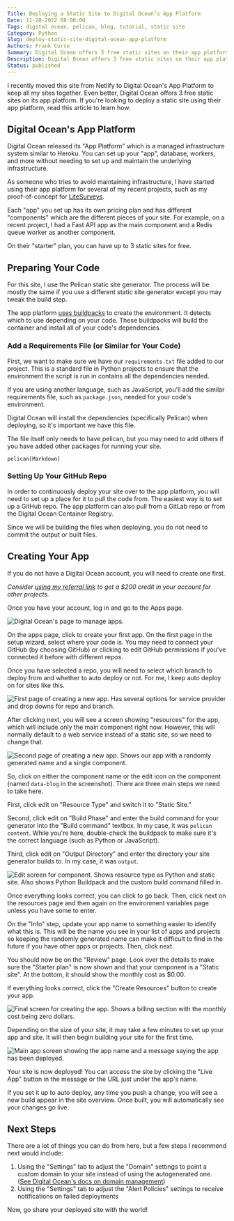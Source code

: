 ```yaml
---
Title: Deploying a Static Site to Digital Ocean’s App Platform
Date: 11-28-2022 08:00:00
Tags: digital ocean, pelican, blog, tutorial, static site
Category: Python
Slug: deploy-static-site-digital-ocean-app-platform
Authors: Frank Corso
Summary: Digital Ocean offers 3 free static sites on their app platform. If you're looking to deploy a static site using their app platform, read this article to learn how.
Description: Digital Ocean offers 3 free static sites on their app platform. If you're looking to deploy a static site using their app platform, read this article to learn how.
Status: published
---
```

I recently moved this site from Netlify to Digital Ocean's App Platform to keep all my sites together. Even better, Digital Ocean offers 3 free static sites on its app platform. If you're looking to deploy a static site using their app platform, read this article to learn how.

## Digital Ocean's App Platform

Digital Ocean released its "App Platform" which is a managed infrastructure system similar to Heroku. You can set up your "app", database, workers, and more without needing to set up and maintain the underlying infrastructure.

As someone who tries to avoid maintaining infrastructure, I have started using their app platform for several of my recent projects, such as my proof-of-concept for [LiteSurveys](https://litesurveys.com). 

Each "app" you set up has its own pricing plan and has different "components" which are the different pieces of your site. For example, on a recent project, I had a Fast API app as the main component and a Redis queue worker as another component. 

On their "starter" plan, you can have up to 3 static sites for free.

## Preparing Your Code

For this site, I use the Pelican static site generator. The process will be mostly the same if you use a different static site generator except you may tweak the build step.

The app platform [uses buildpacks](https://docs.digitalocean.com/products/app-platform/reference/buildpacks/) to create the environment. It detects which to use depending on your code. These buildpacks will build the container and install all of your code's dependencies.

### Add a Requirements File (or Similar for Your Code)

First, we want to make sure we have our `requirements.txt` file added to our project. This is a standard file in Python projects to ensure that the environment the script is run in contains all the dependencies needed.

If you are using another language, such as JavaScript, you'll add the similar requirements file, such as `package.json`, needed for your code's environment.

Digital Ocean will install the dependencies (specifically Pelican) when deploying, so it's important we have this file.

The file itself only needs to have pelican, but you may need to add others if you have added other packages for running your site.

```
pelican[Markdown]
```

### Setting Up Your GitHub Repo

In order to continuously deploy your site over to the app platform, you will need to set up a place for it to pull the code from. The easiest way is to set up a GitHub repo. The app platform can also pull from a GitLab repo or from the Digital Ocean Container Registry.

Since we will be building the files when deploying, you do not need to commit the output or built files. 

## Creating Your App

If you do not have a Digital Ocean account, you will need to create one first.

_Consider [using my referral link](https://m.do.co/c/f21fe7d1f89d) to get a $200 credit in your account for other projects._

Once you have your account, log in and go to the Apps page.

![Digital Ocean's page to manage apps.]({static}/images/digital-ocean-app-platform.png)

On the apps page, click to create your first app. On the first page in the setup wizard, select where your code is. You may need to connect your GitHub (by choosing GitHub) or clicking to edit GitHub permissions if you've connected it before with different repos.

Once you have selected a repo, you will need to select which branch to deploy from and whether to auto deploy or not. For me, I keep auto deploy on for sites like this.

![First page of creating a new app. Has several options for service provider and drop downs for repo and branch.]({static}/images/digital-ocean-create-app-step-1.png)

After clicking next, you will see a screen showing "resources" for the app, which will include only the main component right now. However, this will normally default to a web service instead of a static site, so we need to change that.

![Second page of creating a new app. Shows our app with a randomly generated name and a single component.]({static}/images/digital-ocean-create-app-step-2.png)

So, click on either the component name or the edit icon on the component (named `data-blog` in the screenshot). There are three main steps we need to take here.

First, click edit on "Resource Type" and switch it to "Static Site."

Second, click edit on "Build Phase" and enter the build command for your generator into the "Build command" textbox. In my case, it was `pelican content`. While you're here, double-check the buildpack to make sure it's the correct language (such as Python or JavaScript).

Third, click edit on "Output Directory" and enter the directory your site generator builds to. In my case, it was `output`.

![Edit screen for component. Shows resource type as Python and static site. Also shows Python Buildpack and the custom build command filled in.]({static}/images/digital-ocean-create-app-step-3.png)

Once everything looks correct, you can click to go back. Then, click next on the resources page and then again on the environment variables page unless you have some to enter.

On the "Info" step, update your app name to something easier to identify what this is. This will be the name you see in your list of apps and projects so keeping the randomly generated name can make it difficult to find in the future if you have other apps or projects. Then, click next.

You should now be on the "Review" page. Look over the details to make sure the "Starter plan" is now shown and that your component is a "Static site". At the bottom, it should show the monthly cost as $0.00.

If everything looks correct, click the "Create Resources" button to create your app.

![Final screen for creating the app. Shows a billing section with the monthly cost being zero dollars.]({static}/images/digital-ocean-create-app-step-3.png)

Depending on the size of your site, it may take a few minutes to set up your app and site. It will then begin building your site for the first time.

![Main app screen showing the app name and a message saying the app has been deployed.]({static}/images/digital-ocean-app-deployed.png)

Your site is now deployed! You can access the site by clicking the "Live App" button in the message or the URL just under the app's name.

If you set it up to auto deploy, any time you push a change, you will see a new build appear in the site overview. Once built, you will automatically see your changes go live.

## Next Steps
There are a lot of things you can do from here, but a few steps I recommend next would include:

1. Using the "Settings" tab to adjust the "Domain" settings to point a custom domain to your site instead of using the autogenerated one. ([See Digital Ocean's docs on domain management](https://docs.digitalocean.com/products/app-platform/how-to/manage-domains/))
2. Using the "Settings" tab to adjust the "Alert Policies" settings to receive notifications on failed deployments

Now, go share your deployed site with the world!
